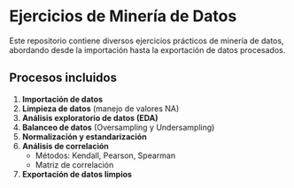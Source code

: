 # Ejercicios de Minería de Datos  

Este repositorio contiene diversos ejercicios prácticos de minería de datos, abordando desde la importación hasta la exportación de datos procesados.  

## Procesos incluidos  

1. **Importación de datos**  
2. **Limpieza de datos** (manejo de valores NA)  
3. **Análisis exploratorio de datos (EDA)**  
4. **Balanceo de datos** (Oversampling y Undersampling)  
5. **Normalización y estandarización**  
6. **Análisis de correlación**  
   - Métodos: Kendall, Pearson, Spearman  
   - Matriz de correlación  
7. **Exportación de datos limpios** 
